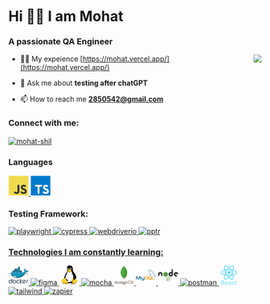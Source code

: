 <h1 align="left">Hi 👋🏽 I am Mohat </h1>
<h3 align="left">A passionate QA Engineer </h3>
<IMG align="right" SRC="https://media2.giphy.com/media/v1.Y2lkPTc5MGI3NjExOW05c3R5Y21vcnlrNXpnMDBlNWl6Z2EzNWw0YTY0Y2NyenhtdzEydSZlcD12MV9naWZzX3NlYXJjaCZjdD1n/l0K4n42JVSqqUvAQg/200w.gif">

- 👨‍💻 My expeience [https://mohat.vercel.app/](https://mohat.vercel.app/)

- 💬 Ask me about **testing after chatGPT**

- 📫 How to reach me **2850542@gmail.com**

<h3 align="left">Connect with me:</h3>
<p align="left">
<a href="https://linkedin.com/in/mohat-shil" target="blank"><img align="center" src="https://raw.githubusercontent.com/rahuldkjain/github-profile-readme-generator/master/src/images/icons/Social/linked-in-alt.svg" alt="mohat-shil" height="30" width="40" /></a>
</p>

<h3 align="left">Languages</h3>
 <a align="center" href="https://developer.mozilla.org/en-US/docs/Web/JavaScript"
            target="_blank" rel="noreferrer"> <img
                src="https://raw.githubusercontent.com/devicons/devicon/master/icons/javascript/javascript-original.svg"
                alt="javascript" width="40" height="40" /> </a>
  <a align="center" href="https://www.typescriptlang.org/" target="_blank" rel="noreferrer">
            <img src="https://raw.githubusercontent.com/devicons/devicon/master/icons/typescript/typescript-original.svg"
                alt="typescript" width="40" height="40" /> </a>
  

<h3 align="left">Testing Framework:</h3>

<a href="https://playwright.dev/" target="_blank" rel="noreferrer"> <img src="https://playwright.dev/img/playwright-logo.svg" alt="playwright" width="40" height="40" />
<a href="https://www.cypress.io/" target="_blank" rel="noreferrer"> <img src="https://www.cypress.io/images/layouts/cypress-logo.svg" alt="cypress" width="40" height="40" />
<a href="https://webdriver.io/" target="_blank" rel="noreferrer"> <img src="https://avatars.githubusercontent.com/u/6512473?s=200&v=4" alt="webdriverio" width="40" height="40" />
<a href="https://pptr.dev/" target="_blank" rel="noreferrer"> <img src="https://user-images.githubusercontent.com/10379601/29446482-04f7036a-841f-11e7-9872-91d1fc2ea683.png" alt="pptr" width="40" height="40" />

<h3 align="left">Technologies I am constantly learning:</h3>

<a href="https://www.docker.com/" target="_blank" rel="noreferrer"> <img src="https://raw.githubusercontent.com/devicons/devicon/master/icons/docker/docker-original-wordmark.svg" alt="docker" width="40" height="40"/><a href="https://www.figma.com/" target="_blank" rel="noreferrer"> <img src="https://www.vectorlogo.zone/logos/figma/figma-icon.svg" alt="figma" width="40" height="40"/> <a href="https://www.linux.org/" target="_blank" rel="noreferrer"> <img src="https://raw.githubusercontent.com/devicons/devicon/master/icons/linux/linux-original.svg" alt="linux" width="40" height="40"/> </a> <a href="https://mochajs.org" target="_blank" rel="noreferrer"> <img src="https://www.vectorlogo.zone/logos/mochajs/mochajs-icon.svg" alt="mocha" width="40" height="40"/> </a> <a href="https://www.mongodb.com/" target="_blank" rel="noreferrer"> <img src="https://raw.githubusercontent.com/devicons/devicon/master/icons/mongodb/mongodb-original-wordmark.svg" alt="mongodb" width="40" height="40"/> </a> <a href="https://www.mysql.com/" target="_blank" rel="noreferrer"> <img src="https://raw.githubusercontent.com/devicons/devicon/master/icons/mysql/mysql-original-wordmark.svg" alt="mysql" width="40" height="40"/> </a><a href="https://nodejs.org" target="_blank" rel="noreferrer"> <img src="https://raw.githubusercontent.com/devicons/devicon/master/icons/nodejs/nodejs-original-wordmark.svg" alt="nodejs" width="40" height="40"/> </a> <a href="https://postman.com" target="_blank" rel="noreferrer"> <img src="https://www.vectorlogo.zone/logos/getpostman/getpostman-icon.svg" alt="postman" width="40" height="40"/>  <a href="https://reactjs.org/" target="_blank" rel="noreferrer"> <img src="https://raw.githubusercontent.com/devicons/devicon/master/icons/react/react-original-wordmark.svg" alt="react" width="40" height="40"/> </a> </a> <a href="https://tailwindcss.com/" target="_blank" rel="noreferrer"> <img src="https://www.vectorlogo.zone/logos/tailwindcss/tailwindcss-icon.svg" alt="tailwind" width="40" height="40"/> </a>  </a> <a href="https://zapier.com" target="_blank" rel="noreferrer"> <img src="https://www.vectorlogo.zone/logos/zapier/zapier-icon.svg" alt="zapier" width="40" height="40"/> </a>





    
</p>



